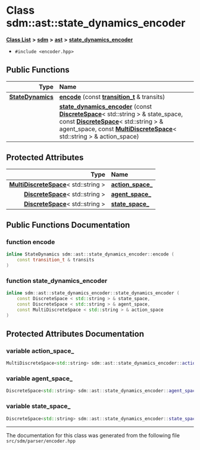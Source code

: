 
<NavBar active_item_id="2"/>

# Class sdm::ast::state\_dynamics\_encoder


[**Class List**](annotated.md) **>** [**sdm**](namespacesdm.md) **>** [**ast**](namespacesdm_1_1ast.md) **>** [**state\_dynamics\_encoder**](classsdm_1_1ast_1_1state__dynamics__encoder.md)





* `#include <encoder.hpp>`















## Public Functions

| Type | Name |
| ---: | :--- |
|  [**StateDynamics**](classsdm_1_1StateDynamics.md) | [**encode**](classsdm_1_1ast_1_1state__dynamics__encoder.md#function-encode) (const [**transition\_t**](namespacesdm_1_1ast.md#typedef-transition-t) & transits) <br> |
|   | [**state\_dynamics\_encoder**](classsdm_1_1ast_1_1state__dynamics__encoder.md#function-state-dynamics-encoder) (const [**DiscreteSpace**](classsdm_1_1DiscreteSpace.md)&lt; std::string &gt; & state\_space, const [**DiscreteSpace**](classsdm_1_1DiscreteSpace.md)&lt; std::string &gt; & agent\_space, const [**MultiDiscreteSpace**](classsdm_1_1MultiDiscreteSpace.md)&lt; std::string &gt; & action\_space) <br> |




## Protected Attributes

| Type | Name |
| ---: | :--- |
|  [**MultiDiscreteSpace**](classsdm_1_1MultiDiscreteSpace.md)&lt; std::string &gt; | [**action\_space\_**](classsdm_1_1ast_1_1state__dynamics__encoder.md#variable-action-space-)  <br> |
|  [**DiscreteSpace**](classsdm_1_1DiscreteSpace.md)&lt; std::string &gt; | [**agent\_space\_**](classsdm_1_1ast_1_1state__dynamics__encoder.md#variable-agent-space-)  <br> |
|  [**DiscreteSpace**](classsdm_1_1DiscreteSpace.md)&lt; std::string &gt; | [**state\_space\_**](classsdm_1_1ast_1_1state__dynamics__encoder.md#variable-state-space-)  <br> |




## Public Functions Documentation


### function encode 


```cpp
inline StateDynamics sdm::ast::state_dynamics_encoder::encode (
    const transition_t & transits
) 
```



### function state\_dynamics\_encoder 


```cpp
inline sdm::ast::state_dynamics_encoder::state_dynamics_encoder (
    const DiscreteSpace < std::string > & state_space,
    const DiscreteSpace < std::string > & agent_space,
    const MultiDiscreteSpace < std::string > & action_space
) 
```


## Protected Attributes Documentation


### variable action\_space\_ 


```cpp
MultiDiscreteSpace<std::string> sdm::ast::state_dynamics_encoder::action_space_;
```



### variable agent\_space\_ 


```cpp
DiscreteSpace<std::string> sdm::ast::state_dynamics_encoder::agent_space_;
```



### variable state\_space\_ 


```cpp
DiscreteSpace<std::string> sdm::ast::state_dynamics_encoder::state_space_;
```



------------------------------
The documentation for this class was generated from the following file `src/sdm/parser/encoder.hpp`